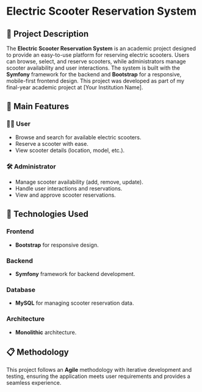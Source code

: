 # Electric Scooter Reservation System

## 🚀 Project Description  
The **Electric Scooter Reservation System** is an academic project designed to provide an easy-to-use platform for reserving electric scooters. Users can browse, select, and reserve scooters, while administrators manage scooter availability and user interactions. The system is built with the **Symfony** framework for the backend and **Bootstrap** for a responsive, mobile-first frontend design. This project was developed as part of my final-year academic project at [Your Institution Name].

## 🎯 Main Features

### 🧑‍💻 **User**  
- Browse and search for available electric scooters.  
- Reserve a scooter with ease.  
- View scooter details (location, model, etc.).

### 🛠️ **Administrator**  
- Manage scooter availability (add, remove, update).  
- Handle user interactions and reservations.  
- View and approve scooter reservations.

## 🔧 Technologies Used

### Frontend  
- **Bootstrap** for responsive design.  

### Backend  
- **Symfony** framework for backend development.

### Database  
- **MySQL** for managing scooter reservation data.

### Architecture  
- **Monolithic** architecture.

## 📋 Methodology  
This project follows an **Agile** methodology with iterative development and testing, ensuring the application meets user requirements and provides a seamless experience.


